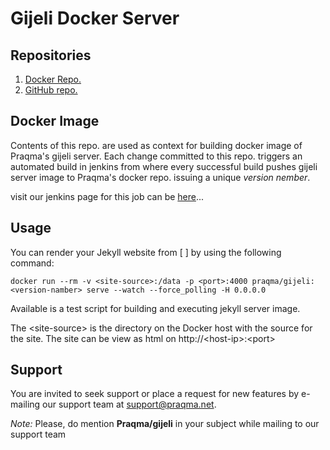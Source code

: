 Gijeli Docker Server
=============
## Repositories

1. [Docker Repo.](https://registry.hub.docker.com/u/praqma/gijeli/)
2. [GitHub repo.](https://github.com/Praqma/docker-gijeli.git)

## Docker Image

Contents of this repo. are used as context for building docker image of Praqma's gijeli server.
Each change committed to this repo. triggers an automated build in jenkins from where every successful build pushes gijeli server image to Praqma's docker repo. issuing a unique _version nember_.

visit our jenkins page for this job can be [here](http://code.praqma.net/ci/view/GiJeLi/job/GiJeLi%20Docker%20Server/)...

## Usage

You can render your Jekyll website from [ <site-source> ] by using the following command:

```
docker run --rm -v <site-source>:/data -p <port>:4000 praqma/gijeli:<version-namber> serve --watch --force_polling -H 0.0.0.0

```

Available is a test script for building and executing jekyll server image.

The \<site-source> is the directory on the Docker host with the source for the site. The site can be view as html on http://\<host-ip>:\<port>

## Support 

You are invited to seek support or place a request for new features by e-mailing our support team at [support@praqma.net](). 

_Note:_ Please, do mention **Praqma/gijeli** in your subject while mailing to our support team
